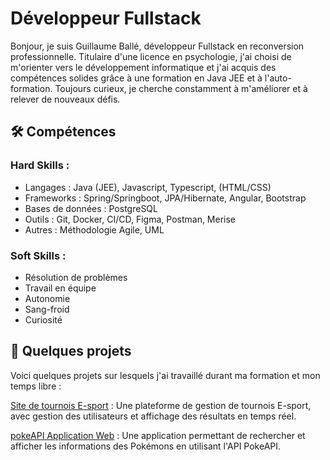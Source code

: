# **Développeur Fullstack**

Bonjour, je suis Guillaume Ballé, développeur Fullstack en reconversion professionnelle. Titulaire d'une licence en psychologie, j'ai choisi de m'orienter vers le développement informatique et j'ai acquis des compétences solides grâce à une formation en Java JEE et à l'auto-formation. Toujours curieux, je cherche constamment à m'améliorer et à relever de nouveaux défis.

## 🛠️ Compétences

### **Hard Skills :**
- Langages : Java (JEE), Javascript, Typescript, (HTML/CSS)
- Frameworks : Spring/Springboot, JPA/Hibernate, Angular, Bootstrap
- Bases de données : PostgreSQL
- Outils : Git, Docker, CI/CD, Figma, Postman, Merise
- Autres : Méthodologie Agile, UML
  
### **Soft Skills :**
- Résolution de problèmes
- Travail en équipe
- Autonomie
- Sang-froid
- Curiosité

## :construction_worker: **Quelques projets**

Voici quelques projets sur lesquels j'ai travaillé durant ma formation et mon temps libre :

[Site de tournois E-sport](https://github.com/sun7code/projetTounoisGaming) : Une plateforme de gestion de tournois E-sport, avec gestion des utilisateurs et affichage des résultats en temps réel.

[pokeAPI Application Web](https://github.com/sun7code/exercice_javascript_pokeapi) : Une application permettant de rechercher et afficher les informations des Pokémons en utilisant l'API PokeAPI.
